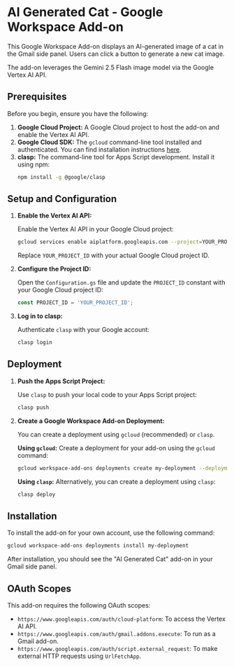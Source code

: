 # AI Generated Cat - Google Workspace Add-on

This Google Workspace Add-on displays an AI-generated image of a cat in the Gmail side panel. Users can click a button to generate a new cat image.

The add-on leverages the Gemini 2.5 Flash image model via the Google Vertex AI API.

## Prerequisites

Before you begin, ensure you have the following:

1.  **Google Cloud Project:** A Google Cloud project to host the add-on and enable the Vertex AI API.
2.  **Google Cloud SDK:** The `gcloud` command-line tool installed and authenticated. You can find installation instructions [here](https://cloud.google.com/sdk/docs/install).
3.  **clasp:** The command-line tool for Apps Script development. Install it using npm:
    ```bash
    npm install -g @google/clasp
    ```

## Setup and Configuration

1.  **Enable the Vertex AI API:**

    Enable the Vertex AI API in your Google Cloud project:
    ```bash
    gcloud services enable aiplatform.googleapis.com --project=YOUR_PROJECT_ID
    ```
    Replace `YOUR_PROJECT_ID` with your actual Google Cloud project ID.

2.  **Configure the Project ID:**

    Open the `Configuration.gs` file and update the `PROJECT_ID` constant with your Google Cloud project ID:
    ```javascript
    const PROJECT_ID = 'YOUR_PROJECT_ID';
    ```

3.  **Log in to clasp:**

    Authenticate `clasp` with your Google account:
    ```bash
    clasp login
    ```

## Deployment

1.  **Push the Apps Script Project:**

    Use `clasp` to push your local code to your Apps Script project:
    ```bash
    clasp push
    ```

2.  **Create a Google Workspace Add-on Deployment:**

    You can create a deployment using `gcloud` (recommended) or `clasp`.

    **Using `gcloud`:**
    Create a deployment for your add-on using the `gcloud` command:
    ```bash
    gcloud workspace-add-ons deployments create my-deployment --deployment-file=deployment.json
    ```

    **Using `clasp`:**
    Alternatively, you can create a deployment using `clasp`:
    ```bash
    clasp deploy
    ```

## Installation

To install the add-on for your own account, use the following command:

```bash
gcloud workspace-add-ons deployments install my-deployment
```

After installation, you should see the "AI Generated Cat" add-on in your Gmail side panel.

## OAuth Scopes

This add-on requires the following OAuth scopes:

*   `https://www.googleapis.com/auth/cloud-platform`: To access the Vertex AI API.
*   `https://www.googleapis.com/auth/gmail.addons.execute`: To run as a Gmail add-on.
*   `https://www.googleapis.com/auth/script.external_request`: To make external HTTP requests using `UrlFetchApp`.
